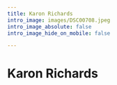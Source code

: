 ```yaml
---
title: Karon Richards
intro_image: images/DSC00708.jpeg
intro_image_absolute: false
intro_image_hide_on_mobile: false

---
```

# Karon Richards

## 